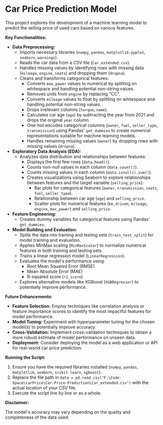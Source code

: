 
# Car Price Prediction Model

This project explores the development of a machine learning model to predict the selling price of used cars based on various features.

**Key Functionalities:**

* **Data Preprocessing:**
  * Imports necessary libraries (`numpy`, `pandas`, `matplotlib.pyplot`, `seaborn`, `warnings`).
  * Reads the car data from a CSV file (`Car_extended.csv`).
  * Handles missing values by identifying rows with missing data (`mileage`, `engine`, `seats`) and dropping them (`dropna`).
  * Cleans and transforms categorical features:
    * Converts `max_power` values to numerical by splitting on whitespace and handling potential non-string values.
    * Removes units from `engine` by replacing "CC".
    * Converts `mileage` values to float by splitting on whitespace and handling potential non-string values.
    * Drops irrelevant columns (`torque`, `name`).
    * Calculates car age (`age`) by subtracting the year from 2021 and drops the original `year` column.
    * One-hot encodes categorical columns (`owner`, `fuel`, `seller_type`, `transmission`) using Pandas' `get_dummies` to create numerical representations suitable for machine learning models.
    * Handles remaining missing values (`owner`) by dropping rows with missing values (`dropna`).
* **Exploratory Data Analysis (EDA):**
  * Analyzes data distribution and relationships between features:
    * Displays the first few rows (`data.head()`).
    * Counts non-null values in each column (`data.count()`).
    * Counts missing values in each column (`data.isnull().sum()`).
    * Creates visualizations using Seaborn to explore relationships between features and the target variable (`selling_price`):
      * Bar plots for categorical features (`owner`, `transmission`, `seats`, `fuel`, `seller_type`).
      * Relationship between car age (`age`) and `selling_price`.
      * Scatter plots for numerical features (`km_driven`, `mileage`, `engine`, `max_power`) and `selling_price`.
* **Feature Engineering:**
  * Creates dummy variables for categorical features using Pandas' `get_dummies`.
* **Model Building and Evaluation:**
  * Splits the data into training and testing sets (`train_test_split`) for model training and evaluation.
  * Applies MinMax scaling (`MinMaxScaler`) to normalize numerical features in both training and testing sets.
  * Trains a linear regression model (`LinearRegression`).
  * Evaluates the model's performance using:
    * Root Mean Squared Error (RMSE)
    * Mean Absolute Error (MAE)
    * R-squared score (`r2_score`)
  * Explores alternative models like XGBoost (`XGBRegressor`) to potentially improve performance.

**Future Enhancements:**

* **Feature Selection:** Employ techniques like correlation analysis or feature importance scores to identify the most impactful features for model performance.
* **Model Tuning:** Experiment with hyperparameter tuning for the chosen model(s) to potentially improve accuracy.
* **Cross-Validation:** Implement cross-validation techniques to obtain a more robust estimate of model performance on unseen data.
* **Deployment:** Consider deploying the model as a web application or API for real-world car price prediction.

**Running the Script:**

1. Ensure you have the required libraries installed (`numpy`, `pandas`, `matplotlib`, `seaborn`, `scikit-learn`, `xgboost`).
2. Replace the file path in `data = pd.read_csv("F:\Code-Space\carPrice\Car-Price-Prediction\Car_extended.csv")` with the actual location of your CSV file.
3. Execute the script line by line or as a whole.

**Disclaimer:**

The model's accuracy may vary depending on the quality and completeness of the data used.
